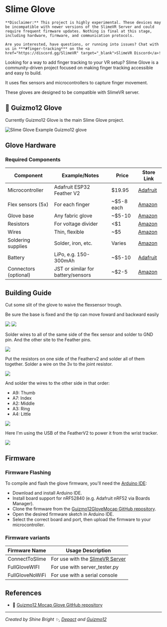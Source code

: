 # Slime Glove

```admonish warning
**Disclaimer:** This project is highly experimental. These devices may be incompatible with newer versions of the SlimeVR Server and could require frequent firmware updates. Nothing is final at this stage, including hardware, firmware, and communication protocols.
```

```admonish info
Are you interested, have questions, or running into issues? Chat with us in ***#finger-tracking*** on the <a href="https://discord.gg/SlimeVR" target="_blank">SlimeVR Discord</a>!
```

Looking for a way to add finger tracking to your VR setup? Slime Glove is a community-driven project focused on making finger tracking accessible and easy to build.

It uses flex sensors and microcontrollers to capture finger movement.

These gloves are designed to be compatible with SlimeVR server.


## 🧤 Guizmo12 Glove
Currently Guizmo12 Glove is the main Slime Glove project.


<div class="embeddedVideo">
    <img src="assets/index/img/Guizmo12-glove.webp" alt="Slime Glove Example" loading="lazy">
  Guizmo12 glove
</div>

## Glove Hardware

### Required Components

| Component             | Example/Notes                      | Price      | Store Link                                                       |
| --------------------- | ---------------------------------- | ---------- | ---------------------------------------------------------------- |
| Microcontroller       | Adafruit ESP32 Feather V2          | $19.95     | [Adafruit](https://www.adafruit.com/product/5400)                |
| Flex sensors (5x)     | For each finger                    | ~$5-8 each | [Amazon](https://www.amazon.com/Flex-Sensor-2-2in/dp/B00B8871NM) |
| Glove base            | Any fabric glove                   | ~$5-10     | [Amazon](https://www.amazon.com/s?k=fabric+glove)                |
| Resistors             | For voltage divider                | <$1        | [Amazon](https://www.amazon.com/s?k=resistor+kit)                |
| Wires                 | Thin, flexible                     | ~$5        | [Amazon](https://www.amazon.com/s?k=hookup+wire)                 |
| Soldering supplies    | Solder, iron, etc.                 | Varies     | [Amazon](https://www.amazon.com/s?k=soldering+kit)               |
| Battery               | LiPo, e.g. 150-300mAh              | ~$5-10     | [Adafruit](https://www.adafruit.com/product/1317)                |
| Connectors (optional) | JST or similar for battery/sensors | ~$2-5      | [Amazon](https://www.amazon.com/s?k=jst+connector)               |


## Building Guide

Cut some slit of the glove to waive the flexsensor trough.

Be sure the base is fixed and the tip can move foward and backward easily

<img src="assets/index/img/Glove-Building/Glove-FlexSensor-insertion.jpg" loading="lazy" class="small-size-image">
<img src="assets/index/img/Glove-Building/Glove-FlexSensor-inserted.jpg" loading="lazy" class="small-size-image">


Solder wires to all of the same side of the flex sensor and solder to GND pin. And the other site to the Feather pins.

<img src="assets/index/img/Glove-Building/flex-sensor-soldering-diagram.webp" loading="lazy" class="big-size-image">

Put the resistors on one side of the Featherv2 and solder all of them together. Solder a wire on the 3v to the joint resistor.

<img src="assets/index/img/Glove-Building/board-soldering.webp" loading="lazy" class="big-size-image">

And solder the wires to the other side in that order:
- A9: Thumb
- A7: Index
- A2: Middle
- A3: Ring
- A4: Little
<img src="assets/index/img/Glove-Building/soldered-board.webp" loading="lazy" class="big-size-image">

Here I'm using the USB of the FeatherV2 to power it from the wrist tracker.

<img src="assets/index/img/Glove-Building/glove-powered-by-waist-tracker.webp" loading="lazy" class="big-size-image">


## Firmware

### Firmware Flashing

To compile and flash the glove firmware, you'll need the [Arduino IDE](https://www.arduino.cc/en/software):
- Download and install Arduino IDE.
- Install board support for nRF52840 (e.g. Adafruit nRF52 via Boards Manager).
- Clone the firmware from the [Guizmo12GloveMocap GitHub repository](https://github.com/Guizmo12/Guizmo12glovesmocap).
- Open the desired firmware sketch in Arduino IDE.
- Select the correct board and port, then upload the firmware to your microcontroller.

### Firmware variants
| Firmware Name   | Usage Description                                                            |
| --------------- | ---------------------------------------------------------------------------- |
| ConnectToSlime  | For use with the [SlimeVR Server](https://github.com/SlimeVR/SlimeVR-Server) |
| FullGloveWIFI   | For use with server_tester.py                                                |
| FullGloveNoWiFi | For use with a serial console                                                |


## References

- 🔗 [Guizmo12 Mocap Glove GitHub repository](https://github.com/Guizmo12/gizmoglovesmocap/tree/main)

<hr/>

*Created by Shine Bright ✨, [Depact](https://github.com/Depact) and [Guizmo12](https://github.com/Guizmo12)*